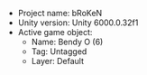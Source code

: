 <!-- UNITY CODE ASSIST INSTRUCTIONS START -->
- Project name: bRoKeN
- Unity version: Unity 6000.0.32f1
- Active game object:
  - Name: Bendy O (6)
  - Tag: Untagged
  - Layer: Default
<!-- UNITY CODE ASSIST INSTRUCTIONS END -->
